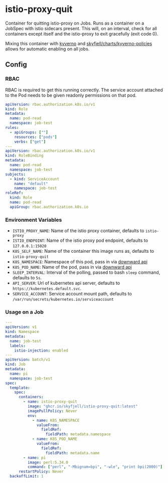 # istio-proxy-quit

Container for quitting istio-proxy on Jobs. Runs as a container on a JobSpec with istio sidecars present.
This will, on an interval, check for all containers except itself and the istio-proxy to exit gracefully (exit code 0).

Mixing this container with [kyverno](https://kyverno.io) and [skyfjell/charts/kyverno-policies](https://github.com/skyfjell/charts/tree/main/charts/kyverno-policies) allows for automatic enabling on all jobs.

## Config

### RBAC

RBAC is required to get this running correctly. The service account attached to the Pod needs to be given readonly permissions on that pod.

```yaml
apiVersion: rbac.authorization.k8s.io/v1
kind: Role
metadata:
  name: pod-read
  namespace: job-test
rules:
  - apiGroups: [""]
    resources: ["pods"]
    verbs: ["get"]
---
apiVersion: rbac.authorization.k8s.io/v1
kind: RoleBinding
metadata:
  name: pod-read
  namespace: job-test
subjects:
  - kind: ServiceAccount
    name: "default"
    namespace: job-test
roleRef:
  kind: Role
  name: pod-read
  apiGroup: rbac.authorization.k8s.io
```

### Environment Variables

- `ISTIO_PROXY_NAME`: Name of the istio proxy container, defaults to `istio-proxy`
- `ISTIO_ENDPOINT`: Name of the istio proxy pod endpoint, defaults to `127.0.0.1:15020`
- `K8S_SELF_NAME`: Name of the container this image runs as, defaults to `istio-proxy-quit`
- `K8S_NAMESPACE`: Namespace of this pod, pass in via [downward api](https://kubernetes.io/docs/concepts/workloads/pods/downward-api/)
- `K8S_POD_NAME`: Name of the pod, pass in via [downward api](https://kubernetes.io/docs/concepts/workloads/pods/downward-api/)
- `SLEEP_INTERVAL`: Interval of the polling, passed to bash `sleep` command, defaults to `5s`.
- `API_SERVER`: Url of kubernetes api server, defaults to `https://kubernetes.default.svc`.
- `SERVICE_ACCOUNT`: Service account mount path, defaults to `/var/run/secrets/kubernetes.io/serviceaccount`

### Usage on a Job

```yaml
---
apiVersion: v1
kind: Namespace
metadata:
  name: job-test
  labels:
    istio-injection: enabled
---
apiVersion: batch/v1
kind: Job
metadata:
  name: pi
  namespace: job-test
spec:
  template:
    spec:
      containers:
        - name: istio-proxy-quit
          image: "ghcr.io/skyfjell/istio-proxy-quit:latest"
          imagePullPolicy: Never
          env:
            - name: K8S_NAMESPACE
              valueFrom:
                fieldRef:
                  fieldPath: metadata.namespace
            - name: K8S_POD_NAME
              valueFrom:
                fieldRef:
                  fieldPath: metadata.name
        - name: pi
          image: perl:5.34.0
          command: ["perl", "-Mbignum=bpi", "-wle", "print bpi(2000)"]
      restartPolicy: Never
  backoffLimit: 1
```
